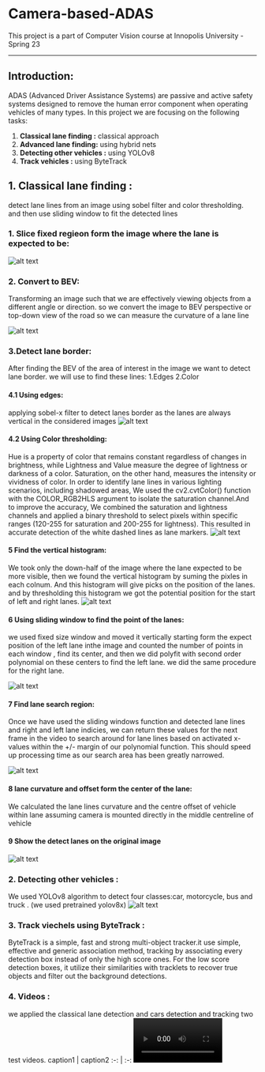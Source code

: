 # Camera-based-ADAS
This project is a part of Computer Vision course at Innopolis University - Spring 23

---

## Introduction: 
ADAS (Advanced Driver Assistance Systems) are passive and active safety systems designed to remove the human error component when operating vehicles of many types. 
In this project we are focusing on the following tasks: 
1. **Classical lane finding :** classical approach
2. **Advanced lane finding:** using hybrid nets
3. **Detecting other vehicles :** using YOLOv8  
4. **Track vehicles :** using ByteTrack

## 1. Classical lane finding :
detect lane lines from an image using sobel filter and color thresholding. and then use sliding window to fit the detected lines
### 1. Slice fixed regieon form the image where the lane is expected to be:

![alt text](https://github.com/ahmad12hamdan99/Camera-based-ADAS/blob/main/figs/classical_1.png) 

### 2. Convert to BEV: 
Transforming an image such that we are effectively viewing objects from a different angle or direction. so we convert the image to BEV perspective or top-down view of the road so we can measure the curvature of a lane line

![alt text](https://github.com/ahmad12hamdan99/Camera-based-ADAS/blob/main/figs/classical_2.png) 

### 3.Detect lane border:
After finding the BEV of the area of interest in the image we want to detect lane border.
we will use to find these lines:
1.Edges
2.Color
#### 4.1 Using edges: 
applying sobel-x filter to detect lanes border as the lanes are always vertical in the considered images
![alt text](https://github.com/ahmad12hamdan99/Camera-based-ADAS/blob/main/figs/classical_3.png) 
#### 4.2 Using Color thresholding: 
Hue is a property of color that remains constant regardless of changes in brightness, while Lightness and Value measure the degree of lightness or darkness of a color. Saturation, on the other hand, measures the intensity or vividness of color. In order to identify lane lines in various lighting scenarios, including shadowed areas, We used the cv2.cvtColor() function with the COLOR_RGB2HLS argument to isolate the saturation channel.And to improve the accuracy,  We combined the saturation and lightness channels and applied a binary threshold to select pixels within specific ranges (120-255 for saturation and 200-255 for lightness). This resulted in accurate detection of the white dashed lines as lane markers.
![alt text](https://github.com/ahmad12hamdan99/Camera-based-ADAS/blob/main/figs/classical_4.png) 

#### 5 Find the vertical histogram: 
We took only the down-half of the image where the lane expected to be more visible, then we found the vertical histogram by suming the pixles in each colnum. And this histogram will give picks on the position of the lanes. and by thresholding this histogram we got the potential position for the start of left and right lanes.
![alt text](https://github.com/ahmad12hamdan99/Camera-based-ADAS/blob/main/figs/classical_5.png) 

#### 6 Using sliding window to find the point of the lanes:
we used fixed size  window and moved it vertically starting form the expect position  of the left lane inthe image and counted the number of points in each window , find its center, and then we did polyfit with second order polynomial on these centers to find the left lane. we did the same procedure for the right lane.

![alt text](https://github.com/ahmad12hamdan99/Camera-based-ADAS/blob/main/figs/classical_6.png) 

#### 7 Find lane search region:
Once we have used the sliding windows function and detected lane lines and right and left lane indicies, we can return these values for the next frame in the video to search around for lane lines based on activated x-values within the +/- margin of our polynomial function. This should speed up processing time as our search area has been greatly narrowed.

![alt text](https://github.com/ahmad12hamdan99/Camera-based-ADAS/blob/main/figs/classical_7.png) 

#### 8 lane curvature and offset form the center of the lane:
We calculated  the lane lines curvature and the centre offset of vehicle within lane assuming camera is mounted directly in the middle centreline of vehicle
#### 9 Show the detect lanes on the original image

![alt text](https://github.com/ahmad12hamdan99/Camera-based-ADAS/blob/main/figs/classical_8.png) 

### 2. Detecting other vehicles :
We used YOLOv8 algorithm to detect four classes:car, motorcycle, bus and truck . (we used pretrained yolov8x)
![alt text](https://github.com/ahmad12hamdan99/Camera-based-ADAS/blob/main/figs/yolo.png) 

### 3. Track viechels using ByteTrack :
ByteTrack is a simple, fast and strong multi-object tracker.it use simple, effective and generic association method, tracking by associating every detection box instead of only the high score ones. For the low score detection boxes, it utilize their similarities with tracklets to recover true objects and filter out the background detections.
### 4. Videos :
we applied the classical lane detection and cars detection and tracking two test videos.
caption1 | caption2
:-: | :-:
<video src='imgs/test.mp4' width=180/> | <video src='imgs/working_calssical0.mp4' width=180/>
